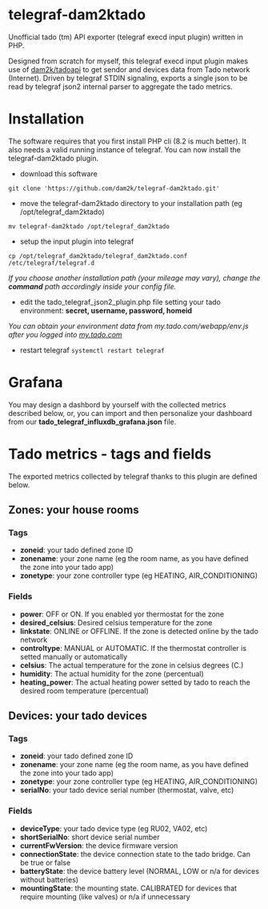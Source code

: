 # telegraf-dam2ktado
Unofficial tado (tm) API exporter (telegraf execd input plugin) written in PHP.

Designed from scratch for myself, this telegraf execd input plugin makes use of [dam2k/tadoapi](https://github.com/dam2k/tadoapi) to get sendor and devices data from Tado network (Internet). Driven by telegraf STDIN signaling, exports a single json to be read by telegraf json2 internal parser to aggregate the tado metrics.
# Installation
The software requires that you first install PHP cli (8.2 is much better). It also needs a valid running instance of telegraf.
You can now install the telegraf-dam2ktado plugin.
- download this software
```
git clone 'https://github.com/dam2k/telegraf-dam2ktado.git'
```
- move the telegraf-dam2ktado directory to your installation path (eg /opt/telegraf_dam2ktado)
```
mv telegraf-dam2ktado /opt/telegraf_dam2ktado
```
- setup the input plugin into telegraf
```
cp /opt/telegraf_dam2ktado/telegraf_dam2ktado.conf /etc/telegraf/telegraf.d
```
*If you choose another installation path (your mileage may vary), change the **command** path accordingly inside your config file.*
- edit the tado_telegraf_json2_plugin.php file setting your tado environment: **secret, username, password, homeid**

*You can obtain your environment data from my.tado.com/webapp/env.js after you logged into [my.tado.com](https://my.tado.com)*
- restart telegraf
```systemctl restart telegraf```
# Grafana
You may design a dashbord by yourself with the collected metrics described below, or, you can import and then personalize your dashboard from our **tado_telegraf_influxdb_grafana.json** file.
# Tado metrics - tags and fields
The exported metrics collected by telegraf thanks to this plugin are defined below.
## Zones: your house rooms
### Tags
- **zoneid**: your tado defined zone ID
- **zonename**: your zone name (eg the room name, as you have defined the zone into your tado app)
- **zonetype**: your zone controller type (eg HEATING, AIR_CONDITIONING)
### Fields
- **power**: OFF or ON. If you enabled yor thermostat for the zone
- **desired_celsius**: Desired celsius temperature for the zone
- **linkstate**: ONLINE or OFFLINE. If the zone is detected online by the tado network
- **controltype**: MANUAL or AUTOMATIC. If the thermostat controller is setted manually or automatically
- **celsius**: The actual temperature for the zone in celsius degrees (C.)
- **humidity**: The actual humidity for the zone (percentual)
- **heating_power**: The actual heating power setted by tado to reach the desired room temperature (percentual)
## Devices: your tado devices
### Tags
- **zoneid**: your tado defined zone ID
- **zonename**: your zone name (eg the room name, as you have defined the zone into your tado app)
- **zonetype**: your zone controller type (eg HEATING, AIR_CONDITIONING)
- **serialNo**: your tado device serial number (thermostat, valve, etc)
### Fields
- **deviceType**: your tado device type (eg RU02, VA02, etc)
- **shortSerialNo**: short device serial number
- **currentFwVersion**: the device firmware version
- **connectionState**: the device connection state to the tado bridge. Can be true or false
- **batteryState**: the device battery level (NORMAL, LOW or n/a for devices without batteries)
- **mountingState**: the mounting state. CALIBRATED for devices that require mounting (like valves) or n/a if unnecessary
